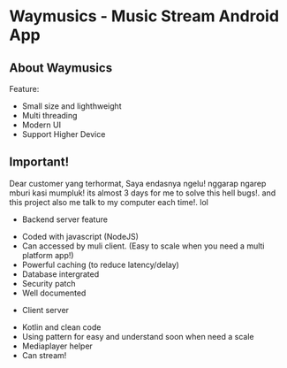 # Waymusics - Music Stream Android App

## About Waymusics

Feature:

- Small size and lighthweight
- Multi threading
- Modern UI
- Support Higher Device

## Important!

Dear customer yang terhormat, Saya endasnya ngelu! nggarap ngarep mburi kasi mumpluk!
its almost 3 days for me to solve this hell bugs!.
and this project also me talk to my computer each time!. lol

* Backend server feature

- Coded with javascript (NodeJS)
- Can accessed by muli client. (Easy to scale when you need a multi platform app!)
- Powerful caching (to reduce latency/delay)
- Database intergrated
- Security patch
- Well documented

* Client server

- Kotlin and clean code
- Using pattern for easy and understand soon when need a scale
- Mediaplayer helper
- Can stream!
